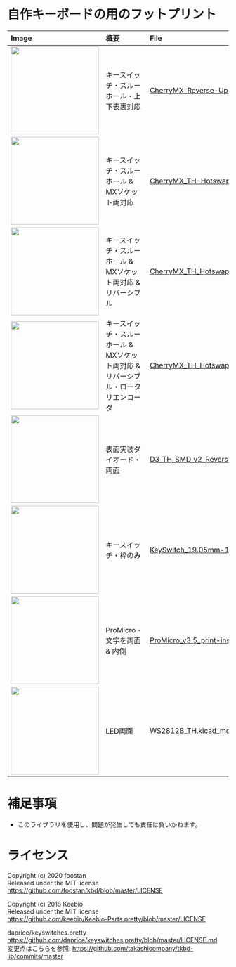 # 自作キーボードの用のフットプリント

|Image|概要|File|
|:--|:--|:--|
<img src = "https://user-images.githubusercontent.com/4215759/122634058-fed83500-d116-11eb-9019-116a06b20ab1.png" width="200">|キースイッチ・スルーホール・上下表裏対応|[CherryMX_Reverse-Upside_down.kicad_mod](https://github.com/takashicompany/tkbd-lib/blob/master/kicad-footprints/takashicompany.pretty/CherryMX_Reverse-Upside_down.kicad_mod)
<img src = "https://user-images.githubusercontent.com/4215759/122634117-5aa2be00-d117-11eb-9882-9615bee6e966.png" width="200">|キースイッチ・スルーホール & MXソケット両対応|[CherryMX_TH-Hotswap.kicad_mod](https://github.com/takashicompany/tkbd-lib/blob/master/kicad-footprints/takashicompany.pretty/CherryMX_TH-Hotswap.kicad_mod)
<img src = "https://user-images.githubusercontent.com/4215759/122634204-d270e880-d117-11eb-9ecf-3b9765c8c30e.png" width="200">|キースイッチ・スルーホール & MXソケット両対応 & リバーシブル|[CherryMX_TH_Hotswap_Reversible.kicad_mod](https://github.com/takashicompany/tkbd-lib/blob/master/kicad-footprints/takashicompany.pretty/CherryMX_TH_Hotswap_Reversible.kicad_mod)
<img src = "https://user-images.githubusercontent.com/4215759/122634132-7312d880-d117-11eb-9dce-809a19720cc8.png" width="200">|キースイッチ・スルーホール & MXソケット両対応 & リバーシブル・ロータリエンコーダ|[CherryMX_TH_Hotswap_Reversible_RotaryEncoder_EC11.kicad_mod](https://github.com/takashicompany/tkbd-lib/blob/master/kicad-footprints/takashicompany.pretty/CherryMX_TH_Hotswap_Reversible_RotaryEncoder_EC11.kicad_mod)
<img src = "https://user-images.githubusercontent.com/4215759/122634151-8c1b8980-d117-11eb-866c-16292dfb2913.png" width="200">|表面実装ダイオード・両面|[D3_TH_SMD_v2_Reversible.kicad_mod](https://github.com/takashicompany/tkbd-lib/blob/master/kicad-footprints/takashicompany.pretty/D3_TH_SMD_v2_Reversible.kicad_mod)
<img src = "https://user-images.githubusercontent.com/4215759/122634227-ed435d00-d117-11eb-9e47-3f8ebdc1a959.png" width="200">|キースイッチ・枠のみ|[KeySwitch_19.05mm-14mm.kicad_mod](https://github.com/takashicompany/tkbd-lib/blob/master/kicad-footprints/takashicompany.pretty/KeySwitch_19.05mm-14mm.kicad_mod)
<img src = "https://user-images.githubusercontent.com/4215759/122634237-faf8e280-d117-11eb-9282-afc150473b0e.png" width="200">|ProMicro・文字を両面 & 内側|[ProMicro_v3.5_print-inside.kicad_mod](https://github.com/takashicompany/tkbd-lib/blob/master/kicad-footprints/takashicompany.pretty/ProMicro_v3.5_print-inside.kicad_mod)
<img src = "https://user-images.githubusercontent.com/4215759/122634245-077d3b00-d118-11eb-8544-811096824d8e.png" width="200">|LED両面|[WS2812B_TH.kicad_mod](https://github.com/takashicompany/tkbd-lib/blob/master/kicad-footprints/takashicompany.pretty/WS2812B_TH.kicad_mod)

# 補足事項
- このライブラリを使用し、問題が発生しても責任は負いかねます。

# ライセンス

Copyright (c) 2020 foostan  
Released under the MIT license  
https://github.com/foostan/kbd/blob/master/LICENSE

Copyright (c) 2018 Keebio  
Released under the MIT license  
https://github.com/keebio/Keebio-Parts.pretty/blob/master/LICENSE

daprice/keyswitches.pretty  
https://github.com/daprice/keyswitches.pretty/blob/master/LICENSE.md  
変更点はこちらを参照: https://github.com/takashicompany/tkbd-lib/commits/master
